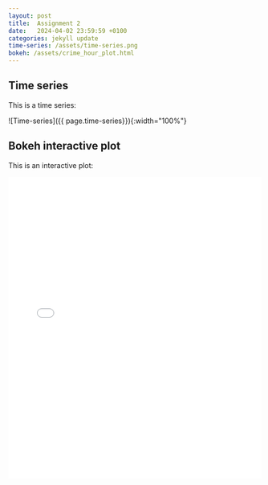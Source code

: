```yaml
---
layout: post
title:  Assignment 2
date:   2024-04-02 23:59:59 +0100
categories: jekyll update
time-series: /assets/time-series.png
bokeh: /assets/crime_hour_plot.html
---
```

## Time series
This is a time series:

![Time-series]({{ page.time-series}}){:width="100%"}

## Bokeh interactive plot

This is an interactive plot:

<iframe src="{{page.bokeh}}" width="100%" height="600px" frameborder="0">
    Sorry, your browser doesn't support iframes.
</iframe>
